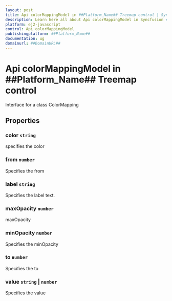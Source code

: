 ```yaml
---
layout: post
title: Api colorMappingModel in ##Platform_Name## Treemap control | Syncfusion
description: Learn here all about Api colorMappingModel in Syncfusion ##Platform_Name## Treemap control of Syncfusion Essential JS 2 and more.
platform: ej2-javascript
control: Api colorMappingModel 
publishingplatform: ##Platform_Name##
documentation: ug
domainurl: ##DomainURL##
---
```


# Api colorMappingModel in ##Platform_Name## Treemap control

Interface for a class ColorMapping

## Properties

### color `string`

specifies the color

### from `number`

Specifies the from

### label `string`

Specifies the label text.

### maxOpacity `number`

maxOpacity

### minOpacity `number`

Specifies the minOpacity

### to `number`

Specifies the to

### value `string` &#124;  `number`

Specifies the value
